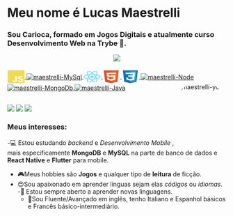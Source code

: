 # Meu nome é Lucas Maestrelli
### Sou Carioca, formado em Jogos Digitais e atualmente curso Desenvolvimento Web na Trybe 🚀.

<div align="center">
  <a href="https://github.com/Maestrelli9">
  <img height="180em" src="https://github-readme-stats.vercel.app/api?username=maestrelli9&show_icons=true&theme=tokyonight&include_all_commits=true&count_private=true"/>
</div>
  <div style="display: inline_block"><br>
  <img align="center" alt="maestrelli-Js" height="30" width="40" src="https://raw.githubusercontent.com/devicons/devicon/master/icons/javascript/javascript-plain.svg">
  <img align="center" alt="maestrelli-MySql" height="30" width="40" src="https://cdn.jsdelivr.net/gh/devicons/devicon/icons/mysql/mysql-original.svg">
  <img align="center" alt="maestrelli-React" height="30" width="40" src="https://raw.githubusercontent.com/devicons/devicon/master/icons/react/react-original.svg">
  <img align="center" alt="maestrelli-HTML" height="30" width="40" src="https://raw.githubusercontent.com/devicons/devicon/master/icons/html5/html5-original.svg">
  <img align="center" alt="maestrelli-CSS" height="30" width="40" src="https://raw.githubusercontent.com/devicons/devicon/master/icons/css3/css3-original.svg">
  <img align="center" alt="maestrelli-Node" height="30" width="40" src="https://cdn.jsdelivr.net/gh/devicons/devicon/icons/nodejs/nodejs-original.svg">
  <img align="center" alt="maestrelli-MongoDb" height="30" width="40" src="https://cdn.jsdelivr.net/gh/devicons/devicon/icons/mongodb/mongodb-original.svg">
  <img align="center" alt="maestrelli-Java" height="30" width="40" src="https://cdn.jsdelivr.net/gh/devicons/devicon/icons/java/java-original.svg">
  <img align="right" alt="maestrelli-yoda" height="150" style="border-radius:50px;" src="https://cdnb.artstation.com/p/assets/images/images/022/546/069/original/juliano-castro-babyyoda-gif.gif?1575840277">
</div>
  
  ## 
  <div>
 
  <a href="https://instagram.com/maestrelli" target="_blank"><img src="https://img.shields.io/badge/-Instagram-%23E4405F?style=for-the-badge&logo=instagram&logoColor=white" target="_blank"></a>
<a href = "mailto:lucasmaestrelli95@gmail.com"><img src="https://img.shields.io/badge/-Gmail-%23333?style=for-the-badge&logo=gmail&logoColor=white" target="_blank"></a>
  <a href="https://www.linkedin.com/in/lucas-maestrelli/" target="_blank"><img src="https://img.shields.io/badge/-LinkedIn-%230077B5?style=for-the-badge&logo=linkedin&logoColor=white" target="_blank"></a>
    </div>

### Meus interesses:
-💻 Estou estudando *backend* e *Desenvolvimento Mobile* , mais especificamente **MongoDB** e **MySQL** na parte de banco de dados e **React Native** e **Flutter** para mobile.
- 🎮Meus hobbies são **Jogos** e qualquer tipo de **leitura** de ficção.
- 😍Sou apaixonado em aprender línguas sejam elas *códigos* ou *idiomas*.
  -👊 Estou sempre aberto a aprender novas linguagens.
  - 💬Sou Fluente/Avançado em inglês, tenho Italiano e Espanhol básicos e Francês básico-intermediário.

